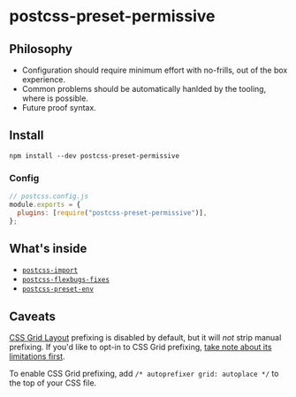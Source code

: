 # postcss-preset-permissive

## Philosophy

- Configuration should require minimum effort with no-frills, out of the box experience.
- Common problems should be automatically hanlded by the tooling, where is possible.
- Future proof syntax.

## Install

```shell
npm install --dev postcss-preset-permissive
```

### Config

```js
// postcss.config.js
module.exports = {
  plugins: [require("postcss-preset-permissive")],
};
```

## What's inside

- [`postcss-import`](https://github.com/postcss/postcss-import)
- [`postcss-flexbugs-fixes`](https://github.com/luisrudge/postcss-flexbugs-fixes)
- [`postcss-preset-env`](https://github.com/csstools/postcss-preset-env)

## Caveats

[CSS Grid Layout](https://developer.mozilla.org/en-US/docs/Web/CSS/CSS_Grid_Layout) prefixing is disabled by default, but it will _not_ strip manual prefixing. If you'd like to opt-in to CSS Grid prefixing, [take note about its limitations first](https://github.com/postcss/autoprefixer#does-autoprefixer-polyfill-grid-layout-for-ie).

To enable CSS Grid prefixing, add `/* autoprefixer grid: autoplace */` to the top of your CSS file.
